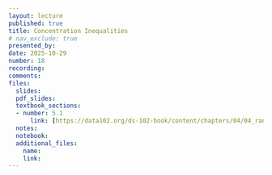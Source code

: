```yaml
---
layout: lecture
published: true
title: Concentration Inequalities
# nav_exclude: true
presented_by:
date: 2025-10-29
number: 18
recording: 
comments:
files:
  slides:
  pdf_slides:
  textbook_sections:
  - number: 5.1
      link: [https://data102.org/ds-102-book/content/chapters/04/04_randomized_experiments.html](https://data102.org/ds-102-book/content/chapters/05/01_concentration.html)
  notes:
  notebook:
  additional_files:
    name:
    link:
---
```

